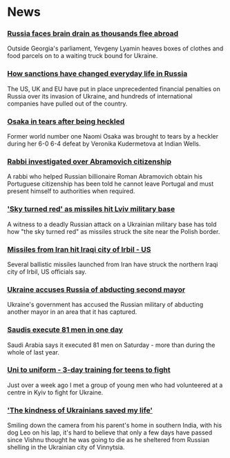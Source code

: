 # News
### [Russia faces brain drain as thousands flee abroad](https://www.bbc.com/news/world-europe-60697763)
Outside Georgia's parliament, Yevgeny Lyamin heaves boxes of clothes and food parcels on to a waiting truck bound for Ukraine. 
### [How sanctions have changed everyday life in Russia](https://www.bbc.com/news/world-europe-60647543)
The US, UK and EU have put in place unprecedented financial penalties on Russia over its invasion of Ukraine, and hundreds of international companies have pulled out of the country.
### [Osaka in tears after being heckled](https://www.bbc.com/sport/tennis/60726023)
Former world number one Naomi Osaka was brought to tears by a heckler during her 6-0 6-4 defeat by Veronika Kudermetova at Indian Wells.
### [Rabbi investigated over Abramovich citizenship](https://www.bbc.com/news/world-europe-60724509)
A rabbi who helped Russian billionaire Roman Abramovich obtain his Portuguese citizenship has been told he cannot leave Portugal and must present himself to authorities when required.
### ['Sky turned red' as missiles hit Lviv military base](https://www.bbc.com/news/world-europe-60728208)
A witness to a deadly Russian attack on a Ukrainian military base has told how "the sky turned red" as missiles struck the site near the Polish border.
### [Missiles from Iran hit Iraqi city of Irbil - US](https://www.bbc.com/news/world-middle-east-60725959)
Several ballistic missiles launched from Iran have struck the northern Iraqi city of Irbil, US officials say.
### [Ukraine accuses Russia of abducting second mayor](https://www.bbc.com/news/world-europe-60725962)
Ukraine's government has accused the Russian military of abducting another mayor in an area that it has captured.
### [Saudis execute 81 men in one day](https://www.bbc.com/news/world-middle-east-60722057)
Saudi Arabia says it executed 81 men on Saturday - more than during the whole of last year.
### [Uni to uniform - 3-day training for teens to fight](https://www.bbc.com/news/world-europe-60724560)
Just over a week ago I met a group of young men who had volunteered at a centre in Kyiv to fight for Ukraine. 
### ['The kindness of Ukrainians saved my life'](https://www.bbc.com/news/world-asia-india-60650018)
Smiling down the camera from his parent's home in southern India, with his dog Leo on his lap, it's hard to believe that only a few days have passed since Vishnu thought he was going to die as he sheltered from Russian shelling in the Ukrainian city of Vinnytsia.
